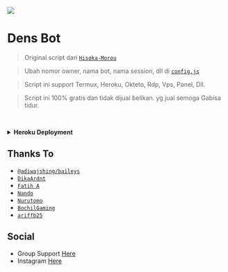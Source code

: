 <p align="left">
    <img src="https://telegra.ph/file/8dd95173db909b52366d9.jpg"
</p>
<h1 align="left">Dens Bot</h1>

> Original script dari [`Hisoka-Morou`](https://github.com/DikaArdnt/Hisoka-Morou)

> Ubah nomor owner, nama bot, nama session, dll di [`config.js`](https://github.com/alya-tok/bot-alya/blob/master/config.js)

> Script ini support Termux, Heroku, Okteto, Rdp, Vps, Panel, Dll.

> Script ini 100% gratis dan tidak dijual belikan. yg jual semoga Gabisa tidur.
 

</br>

<!-- Cara Install -->
<b><details><summary>Heroku Deployment</summary></b>  

[![Deploy](https://www.herokucdn.com/deploy/button.png)](https://heroku.com/deploy)
	
<b>Install Buildpacknya:</b>
* NodeJS buildpack
* FFmpeg buildpack https://github.com/jonathanong/heroku-buildpack-ffmpeg-latest.git
</details>

## Thanks To
* [`@adiwajshing/baileys`](https://github.com/adiwajshing/baileys)
* [`DikaArdnt`](https://github.com/DikaArdnt)
* [`Fatih A`](https://github.com/FatihArridho)
* [`Nando`](https://github.com/Nando35)
* [`Nurutomo`](https://github.com/Nurutomo)
* [`BochilGaming`](https://github.com/BochilGaming)
* [`ariffb25`](https://github.com/ariffb25)

## Social
* Group Support [Here](https://chat.whatsapp.com/HRXooNlRwNYFgKnG6jCM1T)
* Instagram [Here](https://instagram.com/denisitepuu)

	
</details>
